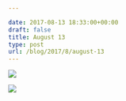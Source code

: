 ```yaml
---

date: 2017-08-13 18:33:00+00:00
draft: false
title: August 13
type: post
url: /blog/2017/8/august-13
---
```




  
   ![](/images/2017-08-13-20178august-13/IMG_2072.jpg)

  

  
   ![](/images/2017-08-13-20178august-13/IMG_2075.jpg)

  


